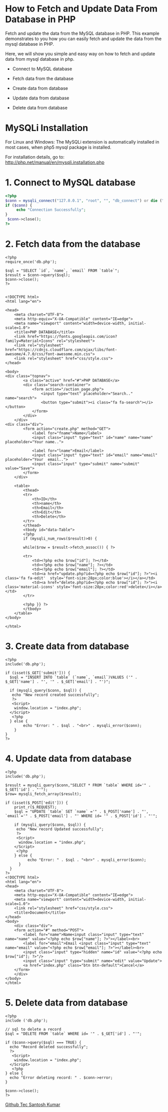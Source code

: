 # How to Fetch and Update Data From Database in PHP

Fetch and update the data from the MySQL database in PHP. This example demonstrates to you how you can easily fetch and update the data from the mysql database in PHP.

Here, we will show you simple and easy way on how to fetch and update data from mysql database in php.

* Connect to MySQL database

* Fetch data from the database

* Create data from database

* Update data from database

* Delete data from database

# MySQLi Installation
For Linux and Windows: The MySQLi extension is automatically installed in most cases, when php5 mysql package is installed.

For installation details, go to: http://php.net/manual/en/mysqli.installation.php


# 1. Connect to MySQL database

``` PHP
<?php
$conn = mysqli_connect("127.0.0.1", "root", "", "db_connect") or die ("Connection Failed" . $conn->connect_error);
if ($conn) {
     echo "Connection Successfully";
}
 $conn->close();
?>
```
# 2. Fetch data from the database
```
<?php
require_once('db.php');

$sql = "SELECT `id`, `name`, `email` FROM `table`";
$result = $conn->query($sql);
$conn->close();
?>


<!DOCTYPE html>
<html lang="en">

<head>
    <meta charset="UTF-8">
    <meta http-equiv="X-UA-Compatible" content="IE=edge">
    <meta name="viewport" content="width=device-width, initial-scale=1.0">
    <title>PHP DATABASE</title>
    <link href="https://fonts.googleapis.com/icon?family=Material+Icons" rel="stylesheet">
    <link rel="stylesheet" href="https://cdnjs.cloudflare.com/ajax/libs/font-awesome/4.7.0/css/font-awesome.min.css">
    <link rel="stylesheet" href="css/style.css">
</head>

<body>
<div class="topnav">
        <a class="active" href="#">PHP DATABASE</a>
        <div class="search-container">
            <form action="/action_page.php">
                <input type="text" placeholder="Search.." name="search">
                <button type="submit"><i class="fa fa-search"></i></button>
            </form>
        </div>
    </div>
<div class="div">
        <form action="create.php" method="GET">
            <label for="fname">Name</label>
            <input class="input" type="text" id="name" name="name" placeholder="Your name..">

            <label for="lname">Email</label>
            <input class="input" type="text" id="email" name="email" placeholder="Your  email..">
            <input class="input" type="submit" name="submit" value="Save">
        </form>
    </div>

    <table>
        <thead>
        <tr>
            <th>ID</th>
            <th>name</th>
            <th>Email</th>
            <th>Edit</th>
            <th>Delete</th>
        </tr>
        </thead>
        <tbody id="data-Table">
        <?php 
        if (mysqli_num_rows($result)>0) {
          
        while($row = $result->fetch_assoc()) { ?>

        <tr>
            <td><?php echo $row["id"]; ?></td>
            <td><?php echo $row["name"]; ?></td>
            <td><?php echo $row["email"]; ?></td>
            <td><a href="update.php?id=<?php echo $row["id"]; ?>"><i class='fa fa-edit'  style='font-size:28px;color:blue'></i></a></td>
            <td><a href="delete.php?id=<?php echo $row["id"]; ?>"><i class='material-icons' style='font-size:28px;color:red'>delete</i></a></td>
        </tr>

        <?php }} ?>
        </tbody>
    </table>
</body>

</html>
```

# 3. Create data from database

```
<?php
include('db.php');

if (isset($_GET['submit'])) {
  $sql = "INSERT INTO `table` (`name`, `email`)VALUES ('" . $_GET['name'] . "', '" . $_GET['email'] . "')";

  if (mysqli_query($conn, $sql)) {
   echo "New record created successfully";
   ?>
   <Script>
    window.location = "index.php";
  </Script>
   <?php
  } else {
        echo "Error: " . $sql . "<br>" . mysqli_error($conn);
    }
}
?>
```

# 4. Update data from database

```
<?php
include('db.php');

$result = mysqli_query($conn,"SELECT * FROM `table` WHERE id='" . $_GET['id'] . "'");
$row= mysqli_fetch_array($result);

if (isset($_POST['edit'])) {
    print_r($_REQUEST);
    $sql = "UPDATE `table` SET `name` ='" . $_POST['name'] . "',  `email`='" . $_POST['email'] . "' WHERE id= '" . $_POST['id'] . "'";
  
    if (mysqli_query($conn, $sql)) {
     echo "New record Updated successfully";
     ?>
     <Script>
      window.location = "index.php";
    </Script>
     <?php
    } else {
          echo "Error: " . $sql . "<br>" . mysqli_error($conn);
      }
  }
?>
<!DOCTYPE html>
<html lang="en">
<head>
    <meta charset="UTF-8">
    <meta http-equiv="X-UA-Compatible" content="IE=edge">
    <meta name="viewport" content="width=device-width, initial-scale=1.0">
    <link rel="stylesheet" href="css/style.css">
    <title>Document</title>
</head>
<body>
    <div class="div">
    <form action="#" method="POST">
        <label for="name">Name<input class="input" type="text" name="name" value="<?php echo $row["name"]; ?>"></label><br>
        <label for="email">Email <input class="input" type="text" name="email" value="<?php echo $row["email"]; ?>"></label><br>
        <input class="input" type="hidden" name="id" value="<?php echo $row["id"]; ?>"/>
        <input class="input" type="submit" name="edit" value="Update">
        <a href="index.php" class="btn btn-default">Cancel</a>
    </form>
    </div>
</body>
</html>
```

# 5. Delete data from database

```
<?php
include ('db.php');

// sql to delete a record
$sql = "DELETE FROM `table` WHERE id= '" . $_GET['id'] . "'";

if ($conn->query($sql) === TRUE) {
  echo "Record deleted successfully";
  ?>
   <Script>
    window.location = "index.php";
  </Script>
   <?php
} else {
  echo "Error deleting record: " . $conn->error;
}

$conn->close();
?>
```
[Github Tec Santosh Kumar](https://www.github.com/tecsantoshkumar "Github Tec Santosh Kumar")
